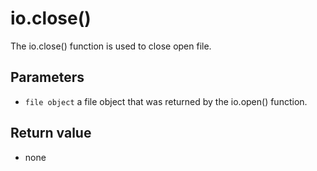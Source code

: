# io.close()

The io.close() function is used to close open file.

## Parameters

* `file object` a file object that was returned by the io.open() function.

## Return value

* none
